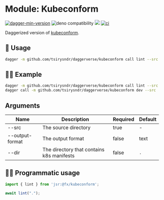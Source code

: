 # Module: Kubeconform

[![dagger-min-version](https://shield.fluentci.io/dagger/v0.11.7)](https://dagger.io)
![deno compatibility](https://shield.deno.dev/deno/^1.41)
[![](https://jsr.io/badges/@fx/kubeconform)](https://jsr.io/@fx/kubeconform)
[![ci](https://github.com/tsirysndr/daggerverse/actions/workflows/ci.yml/badge.svg)](https://github.com/tsirysndr/daggerverse/actions/workflows/ci.yml)

Daggerized version of [kubeconform](https://github.com/yannh/kubeconform).

## 🚀 Usage

```sh
dagger -m github.com/tsirysndr/daggerverse/kubeconform call lint --src <source>
```

## 🧑‍🔬 Example

```sh
dagger -m github.com/tsirysndr/daggerverse/kubeconform call lint --src . 
dagger call -m github.com/tsirysndr/daggerverse/kubeconform dev --src . terminal
```

## Arguments

| Name            | Description          | Required | Default |
| --------------- | -------------------- | -------- | ------- |
| --src           | The source directory | true     | -       |
| --output-format | The output format    | false    | text    |
| --dir           | The directory that contains k8s manifests | false | `.` |

## 🧑‍💻 Programmatic usage

```typescript
import { lint } from 'jsr:@fx/kubeconform';

await lint(".");
```
